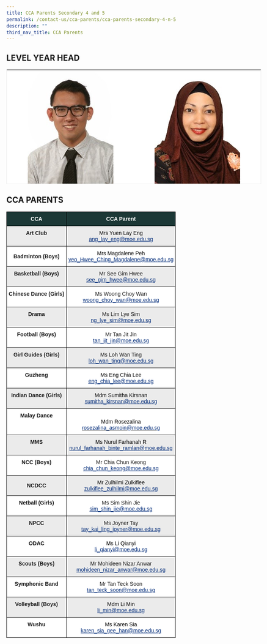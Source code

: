 ```yaml
---
title: CCA Parents Secondary 4 and 5
permalink: /contact-us/cca-parents/cca-parents-secondary-4-n-5
description: ""
third_nav_title: CCA Parents
---
```

LEVEL YEAR HEAD
---------------

  

<table class="iveo_table ive_eobj_center ives_tab_1" style="margin: auto; outline: 0px; padding: 0px; clear: both; border: 1px solid rgb(234, 234, 234); border-collapse: collapse; width: 667px; height: 300px;"><tbody style="margin: 0px; outline: 0px; padding: 0px;"><tr style="margin: 0px; outline: 0px; padding: 0px;"><td style="margin: 0px; outline: 0px; padding: 5px; text-align: center; background: rgb(255, 255, 255); color: rgb(0, 0, 0); width: 335px;"><div style="margin: 0px; outline: 0px; padding: 0px; line-height: 24px !important; color: rgb(0, 0, 0); font-family: Avenir, sans-serif; font-size: 16px;"><img src="/images/Chia%20Chun%20Kiat.jpeg" alt="Mr Chia Chun Kiat.jpg" style="margin: 0px; outline: 0px; padding: 0px; border: none;"><br style="margin: 0px; outline: 0px; padding: 0px;"></div><div style="margin: 0px; outline: 0px; padding: 0px; line-height: 24px !important; color: rgb(0, 0, 0); font-family: Avenir, sans-serif; font-size: 16px;"><b style="margin: 0px; outline: 0px; padding: 0px; text-align: left;">Year Head</b><br style="margin: 0px; outline: 0px; padding: 0px;"></div><div style="margin: 0px; outline: 0px; padding: 0px; line-height: 24px !important; color: rgb(0, 0, 0); font-family: Avenir, sans-serif; font-size: 16px;">Mr Chia Chun Kiat</div><span style="margin: 0px; outline: 0px; padding: 0px; text-align: left; color: rgb(56, 118, 29);"><div style="margin: 0px; outline: 0px; padding: 0px; line-height: 24px !important; color: rgb(0, 0, 0); font-family: Avenir, sans-serif; font-size: 16px; text-align: center;"><a href="mailto:chia_chun_kiat@moe.edu.sg" target="" style="margin: 0px; outline: 0px; padding: 0px; color: rgb(0, 43, 121); text-decoration: underline;">chia_chun_kiat@moe.edu.sg</a></div></span></td><td style="margin: 0px; outline: 0px; padding: 5px; text-align: center; background: rgb(255, 255, 255); color: rgb(0, 0, 0); width: 331px;"><div style="margin: 0px; outline: 0px; padding: 0px; line-height: 24px !important; color: rgb(0, 0, 0); font-family: Avenir, sans-serif; font-size: 16px; text-align: left;"><img src="/images/Rosezalina.jpeg" alt="Mdm Rosezalina.jpg" class="ive_eobj_center" style="margin: auto; outline: 0px; padding: 0px; border: none; clear: both; display: block;"></div><div style="margin: 0px; outline: 0px; padding: 0px; line-height: 24px !important; color: rgb(0, 0, 0); font-family: Avenir, sans-serif; font-size: 16px;"><b style="margin: 0px; outline: 0px; padding: 0px;">Assistant Year Head&nbsp;</b><br style="margin: 0px; outline: 0px; padding: 0px;"></div><div style="margin: 0px; outline: 0px; padding: 0px; line-height: 24px !important; color: rgb(0, 0, 0); font-family: Avenir, sans-serif; font-size: 16px; text-align: left;"><div style="margin: 0px; outline: 0px; padding: 0px; line-height: 24px !important; color: rgb(0, 0, 0); font-family: Avenir, sans-serif; font-size: 16px; text-align: center;">Mdm Rosezalina</div><span style="margin: 0px; outline: 0px; padding: 0px; color: rgb(56, 118, 29);"><div style="margin: 0px; outline: 0px; padding: 0px; line-height: 24px !important; color: rgb(0, 0, 0); font-family: Avenir, sans-serif; font-size: 16px; text-align: center;"><a href="mailto:rosezalina_asmoin@moe.edu.sg" target="" style="margin: 0px; outline: 0px; padding: 0px; color: rgb(0, 43, 121); text-decoration: underline;">rosezalina_asmoin@moe.edu.sg</a></div></span></div></td></tr></tbody></table>

  
  
  

CCA PARENTS
-----------

<style type="text/css">
.tg  {border-collapse:collapse;border-spacing:0;}
.tg td{border-color:black;border-style:solid;border-width:1px;font-family:Arial, sans-serif;font-size:14px;
  overflow:hidden;padding:10px 5px;word-break:normal;}
.tg th{border-color:black;border-style:solid;border-width:1px;font-family:Arial, sans-serif;font-size:14px;
  font-weight:normal;overflow:hidden;padding:10px 5px;word-break:normal;}
.tg .tg-b1n3{background-color:#EBEBEB;text-align:center;vertical-align:top}
.tg .tg-ahip{background-color:#EBEBEB;text-align:center;vertical-align:middle}
.tg .tg-85w7{background-color:#1C3836;color:#FFF;font-weight:bold;text-align:center;vertical-align:middle}
.tg .tg-gbeq{background-color:#EBEBEB;font-weight:bold;text-align:center;vertical-align:top}
.tg .tg-2g1l{background-color:#FFF;font-weight:bold;text-align:center;vertical-align:middle}
.tg .tg-7yig{background-color:#FFF;text-align:center;vertical-align:top}
.tg .tg-9hzb{background-color:#FFF;font-weight:bold;text-align:center;vertical-align:top}
.tg .tg-f4yw{background-color:#FFF;text-align:center;vertical-align:middle}
.tg .tg-87dq{background-color:#EBEBEB;font-weight:bold;text-align:center;vertical-align:middle}
</style>
<table class="tg">
<thead>
  <tr>
    <th class="tg-85w7"><span style="color:#FFF;background-color:#1C3836">CCA</span></th>
    <th class="tg-85w7"><span style="color:#FFF;background-color:#1C3836">CCA Parent</span></th>
  </tr>
</thead>
<tbody>
  <tr>
    <td class="tg-gbeq">Art Club</td>
    <td class="tg-b1n3"><span style="color:#000;background-color:#EBEBEB">Mrs Yuen Lay Eng</span><br><a href="mailto:ang_lay_eng@moe.edu.sg"><span style="text-decoration:underline;color:#002B79">ang_lay_eng@moe.edu.sg</span></a><br></td>
  </tr>
  <tr>
    <td class="tg-2g1l"><span style="color:#000;background-color:#FFF"> </span>Badminton (Boys)</td>
    <td class="tg-7yig"><span style="color:#000;background-color:#FFF">Mrs Magdalene Peh</span><br><a href="mailto:yeo_Hwee_Ching_Magdalene@moe.edu.sg"><span style="text-decoration:underline;color:#002B79">yeo_Hwee_Ching_Magdalene@moe.edu.sg</span></a><br></td>
  </tr>
  <tr>
    <td class="tg-gbeq">Basketball (Boys)</td>
    <td class="tg-b1n3">Mr See Gim Hwee<br><a href="mailto:see_gim_hwee@moe.edu.sg"><span style="text-decoration:underline;color:#002B79">see_gim_hwee@moe.edu.sg</span></a><br></td>
  </tr>
  <tr>
    <td class="tg-9hzb">Chinese Dance (Girls)</td>
    <td class="tg-7yig">Ms Woong Choy Wan<br><a href="mailto:woong_choy_wan@moe.edu.sg"><span style="text-decoration:underline;color:#002B79">woong_choy_wan@moe.edu.sg</span></a><br></td>
  </tr>
  <tr>
    <td class="tg-gbeq">Drama</td>
    <td class="tg-ahip"><span style="color:#000;background-color:#EBEBEB"> </span>Ms Lim Lye Sim<br><a href="mailto:ng_lye_sim@moe.edu.sg"><span style="text-decoration:underline;color:#002B79">ng_lye_sim@moe.edu.sg</span></a><br></td>
  </tr>
  <tr>
    <td class="tg-9hzb">Football (Boys)</td>
    <td class="tg-7yig"><span style="color:#000;background-color:#FFF"> </span>Mr Tan Jit Jin<br><a href="mailto:tan_jit_jin@moe.edu.sg"><span style="text-decoration:underline;color:#002B79">tan_jit_jin@moe.edu.sg</span></a><br></td>
  </tr>
  <tr>
    <td class="tg-gbeq">Girl Guides (Girls)</td>
    <td class="tg-ahip"><span style="color:#000;background-color:#EBEBEB"> </span>Ms Loh Wan Ting<br><a href="mailto:loh_wan_ting@moe.edu.sg"><span style="text-decoration:underline;color:#002B79">loh_wan_ting@moe.edu.sg</span></a><br></td>
  </tr>
  <tr>
    <td class="tg-9hzb">Guzheng</td>
    <td class="tg-7yig"><span style="color:#000;background-color:#FFF"> Ms Eng Chia Lee</span><br><a href="mailto:eng_chia_lee@moe.edu.sg"><span style="text-decoration:underline;color:#002B79">eng_chia_lee@moe.edu.sg</span></a><br></td>
  </tr>
  <tr>
    <td class="tg-gbeq">Indian Dance (Girls)</td>
    <td class="tg-b1n3"><span style="color:#000;background-color:#EBEBEB">Mdm Sumitha Kirsnan</span><br><a href="mailto:sumitha_kirsnan@moe.edu.sg"><span style="text-decoration:underline;color:#002B79">sumitha_kirsnan@moe.edu.sg</span></a><br></td>
  </tr>
  <tr>
    <td class="tg-9hzb">Malay Dance</td>
    <td class="tg-7yig"><br><span style="color:#000">Mdm Rosezalina</span><br><a href="mailto:rosezalina_asmoin@moe.edu.sg" target="_blank" rel="noopener noreferrer"><span style="color:#002B79">rosezalina_asmoin@moe.edu.sg</span></a><br></td>
  </tr>
  <tr>
    <td class="tg-gbeq">MMS</td>
    <td class="tg-ahip"><span style="color:#000;background-color:#EBEBEB"> Ms Nurul Farhanah R</span><br><a href="mailto:nurul_farhanah_binte_ramlan@moe.edu.sg"><span style="text-decoration:underline;color:#002B79">nurul_farhanah_binte_ramlan@moe.edu.sg</span></a><br></td>
  </tr>
  <tr>
    <td class="tg-9hzb">NCC (Boys)</td>
    <td class="tg-f4yw"><span style="color:#000;background-color:#FFF"> </span>Mr Chia Chun Keong<br><a href="mailto:chia_chun_keong@moe.edu.sg"><span style="text-decoration:underline;color:#002B79">chia_chun_keong@moe.edu.sg</span></a><br></td>
  </tr>
  <tr>
    <td class="tg-87dq"><span style="color:#000;background-color:#EBEBEB"> </span>NCDCC</td>
    <td class="tg-ahip"><span style="color:#000;background-color:#EBEBEB"> Mr Zulhilmi Zulkiflee</span><br><a href="mailto:zulkiflee_zulhilmi@moe.edu.sg"><span style="text-decoration:underline;color:#002B79">zulkiflee_zulhilmi@moe.edu.sg</span></a></td>
  </tr>
  <tr>
    <td class="tg-9hzb">Netball (Girls)</td>
    <td class="tg-7yig">Ms Sim Shin Jie<span style="color:#000;background-color:#FFF"> </span><br><a href="mailto:sim_shin_jie@moe.edu.sg"><span style="text-decoration:underline;color:#002B79">sim_shin_jie@moe.edu.sg</span></a><br></td>
  </tr>
  <tr>
    <td class="tg-gbeq">NPCC</td>
    <td class="tg-b1n3">Ms Joyner Tay<br><a href="mailto:tay_kai_ling_joyner@moe.edu.sg"><span style="text-decoration:underline;color:#002B79">tay_kai_ling_joyner@moe.edu.sg</span></a><br></td>
  </tr>
  <tr>
    <td class="tg-9hzb">ODAC</td>
    <td class="tg-7yig"><span style="color:#000;background-color:#FFF">Ms Li Qianyi </span><br><a href="mailto:li_qianyi@moe.edu.sg"><span style="text-decoration:underline;color:#002B79">li_qianyi@moe.edu.sg</span></a><br></td>
  </tr>
  <tr>
    <td class="tg-gbeq">Scouts (Boys)</td>
    <td class="tg-b1n3">Mr Mohideen Nizar Anwar<br><a href="mailto:mohideen_nizar_anwar@moe.edu.sg"><span style="text-decoration:underline;color:#002B79">mohideen_nizar_anwar@moe.edu.sg</span></a><br></td>
  </tr>
  <tr>
    <td class="tg-9hzb"> Symphonic Band</td>
    <td class="tg-7yig">Mr Tan Teck Soon<br><a href="mailto:tan_teck_soon@moe.edu.sg"><span style="text-decoration:underline;color:#002B79">tan_teck_soon@moe.edu.sg</span></a><br></td>
  </tr>
  <tr>
    <td class="tg-gbeq"> Volleyball (Boys)</td>
    <td class="tg-ahip"><span style="color:#000;background-color:#EBEBEB">Mdm Li Min</span><br><a href="mailto:li_min@moe.edu.sg"><span style="text-decoration:underline;color:#002B79">li_min@moe.edu.sg</span></a><br></td>
  </tr>
  <tr>
    <td class="tg-9hzb"> Wushu</td>
    <td class="tg-f4yw"><span style="color:#000;background-color:#FFF">Ms Karen Sia</span><br><a href="mailto:karen_sia_gee_han@moe.edu.sg"><span style="text-decoration:underline;color:#002B79">karen_sia_gee_han@moe.edu.sg</span></a></td>
  </tr>
</tbody>
</table>